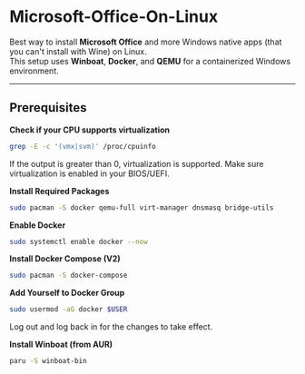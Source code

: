 # Microsoft-Office-On-Linux

Best way to install **Microsoft Office** and more Windows native apps (that you can't install with Wine) on Linux.  
This setup uses **Winboat**, **Docker**, and **QEMU** for a containerized Windows environment.

---

## Prerequisites

**Check if your CPU supports virtualization**

```bash
grep -E -c '(vmx|svm)' /proc/cpuinfo
```

If the output is greater than 0, virtualization is supported.
Make sure virtualization is enabled in your BIOS/UEFI.

**Install Required Packages**

```bash
sudo pacman -S docker qemu-full virt-manager dnsmasq bridge-utils
```

**Enable Docker**

```bash
sudo systemctl enable docker --now
```

**Install Docker Compose (V2)**

```bash
sudo pacman -S docker-compose
```

**Add Yourself to Docker Group**

```bash
sudo usermod -aG docker $USER
```

Log out and log back in for the changes to take effect.

**Install Winboat (from AUR)**

```bash 
paru -S winboat-bin
```

